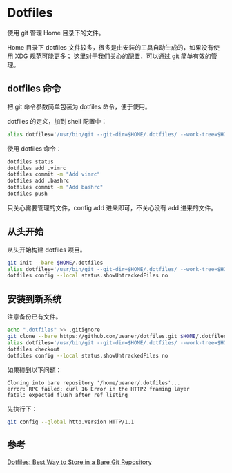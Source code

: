 # Dotfiles

使用 git 管理 Home 目录下的文件。

Home 目录下 dotfiles 文件较多，很多是由安装的工具自动生成的，如果没有使用 [XDG] 规范可能更多；
这里对于我们关心的配置，可以通过 git 简单有效的管理。

## dotfiles 命令

把 git 命令参数简单包装为 dotfiles 命令，便于使用。

dotfiles 的定义，加到 shell 配置中：

```sh
alias dotfiles='/usr/bin/git --git-dir=$HOME/.dotfiles/ --work-tree=$HOME'
```

使用 dotfiles 命令：

```sh
dotfiles status
dotfiles add .vimrc
dotfiles commit -m "Add vimrc"
dotfiles add .bashrc
dotfiles commit -m "Add bashrc"
dotfiles push
```

只关心需要管理的文件，config add 进来即可，不关心没有 add 进来的文件。

## 从头开始

从头开始构建 dotfiles 项目。

```sh
git init --bare $HOME/.dotfiles
alias dotfiles='/usr/bin/git --git-dir=$HOME/.dotfiles/ --work-tree=$HOME'
dotfiles config --local status.showUntrackedFiles no
```

## 安装到新系统

注意备份已有文件。

```sh
echo ".dotfiles" >> .gitignore
git clone --bare https://github.com/ueaner/dotfiles.git $HOME/.dotfiles
alias dotfiles='/usr/bin/git --git-dir=$HOME/.dotfiles/ --work-tree=$HOME'
dotfiles checkout
dotfiles config --local status.showUntrackedFiles no
```

如果碰到以下问题：

```
Cloning into bare repository '/home/ueaner/.dotfiles'...
error: RPC failed; curl 16 Error in the HTTP2 framing layer
fatal: expected flush after ref listing
```

先执行下：

```sh
git config --global http.version HTTP/1.1
```

## 参考

[Dotfiles: Best Way to Store in a Bare Git Repository](https://www.atlassian.com/git/tutorials/dotfiles)

[XDG]: https://specifications.freedesktop.org/basedir-spec/basedir-spec-latest.html
